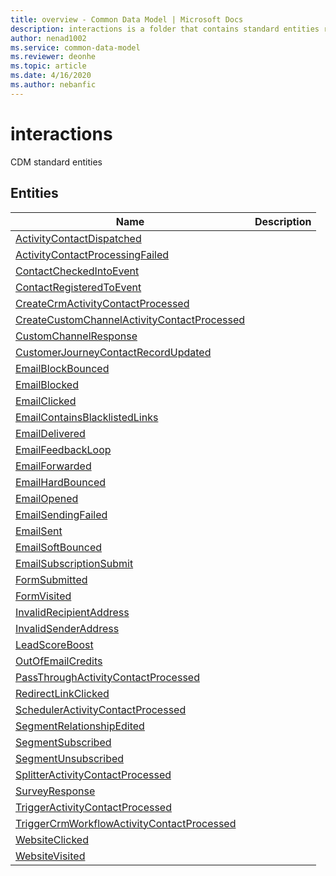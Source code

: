 ```yaml
---
title: overview - Common Data Model | Microsoft Docs
description: interactions is a folder that contains standard entities related to the Common Data Model.
author: nenad1002
ms.service: common-data-model
ms.reviewer: deonhe
ms.topic: article
ms.date: 4/16/2020
ms.author: nebanfic
---
```


# interactions

CDM standard entities  

## Entities

|Name|Description|
|---|---|
|[ActivityContactDispatched](ActivityContactDispatched.md)||
|[ActivityContactProcessingFailed](ActivityContactProcessingFailed.md)||
|[ContactCheckedIntoEvent](ContactCheckedIntoEvent.md)||
|[ContactRegisteredToEvent](ContactRegisteredToEvent.md)||
|[CreateCrmActivityContactProcessed](CreateCrmActivityContactProcessed.md)||
|[CreateCustomChannelActivityContactProcessed](CreateCustomChannelActivityContactProcessed.md)||
|[CustomChannelResponse](CustomChannelResponse.md)||
|[CustomerJourneyContactRecordUpdated](CustomerJourneyContactRecordUpdated.md)||
|[EmailBlockBounced](EmailBlockBounced.md)||
|[EmailBlocked](EmailBlocked.md)||
|[EmailClicked](EmailClicked.md)||
|[EmailContainsBlacklistedLinks](EmailContainsBlacklistedLinks.md)||
|[EmailDelivered](EmailDelivered.md)||
|[EmailFeedbackLoop](EmailFeedbackLoop.md)||
|[EmailForwarded](EmailForwarded.md)||
|[EmailHardBounced](EmailHardBounced.md)||
|[EmailOpened](EmailOpened.md)||
|[EmailSendingFailed](EmailSendingFailed.md)||
|[EmailSent](EmailSent.md)||
|[EmailSoftBounced](EmailSoftBounced.md)||
|[EmailSubscriptionSubmit](EmailSubscriptionSubmit.md)||
|[FormSubmitted](FormSubmitted.md)||
|[FormVisited](FormVisited.md)||
|[InvalidRecipientAddress](InvalidRecipientAddress.md)||
|[InvalidSenderAddress](InvalidSenderAddress.md)||
|[LeadScoreBoost](LeadScoreBoost.md)||
|[OutOfEmailCredits](OutOfEmailCredits.md)||
|[PassThroughActivityContactProcessed](PassThroughActivityContactProcessed.md)||
|[RedirectLinkClicked](RedirectLinkClicked.md)||
|[SchedulerActivityContactProcessed](SchedulerActivityContactProcessed.md)||
|[SegmentRelationshipEdited](SegmentRelationshipEdited.md)||
|[SegmentSubscribed](SegmentSubscribed.md)||
|[SegmentUnsubscribed](SegmentUnsubscribed.md)||
|[SplitterActivityContactProcessed](SplitterActivityContactProcessed.md)||
|[SurveyResponse](SurveyResponse.md)||
|[TriggerActivityContactProcessed](TriggerActivityContactProcessed.md)||
|[TriggerCrmWorkflowActivityContactProcessed](TriggerCrmWorkflowActivityContactProcessed.md)||
|[WebsiteClicked](WebsiteClicked.md)||
|[WebsiteVisited](WebsiteVisited.md)||
